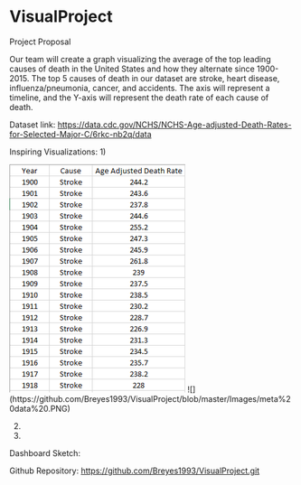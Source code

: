 # VisualProject
Project Proposal

Our team will create a graph visualizing the average of the top leading causes of death in the United States and how they alternate since 1900-2015. The top 5 causes of death in our dataset are stroke, heart disease, influenza/pneumonia, cancer, and accidents. The axis will represent a timeline, and the Y-axis will represent the death rate of each cause of death. 

Dataset link:
https://data.cdc.gov/NCHS/NCHS-Age-adjusted-Death-Rates-for-Selected-Major-C/6rkc-nb2q/data

 

Inspiring Visualizations:
1)

<img src = https://github.com/Breyes1993/VisualProject/blob/master/Images/meta%20data%20.PNG> 
![](https://github.com/Breyes1993/VisualProject/blob/master/Images/meta%20data%20.PNG)






2) 
 
3) 
 

Dashboard Sketch:
 
Github Repository:
https://github.com/Breyes1993/VisualProject.git 
